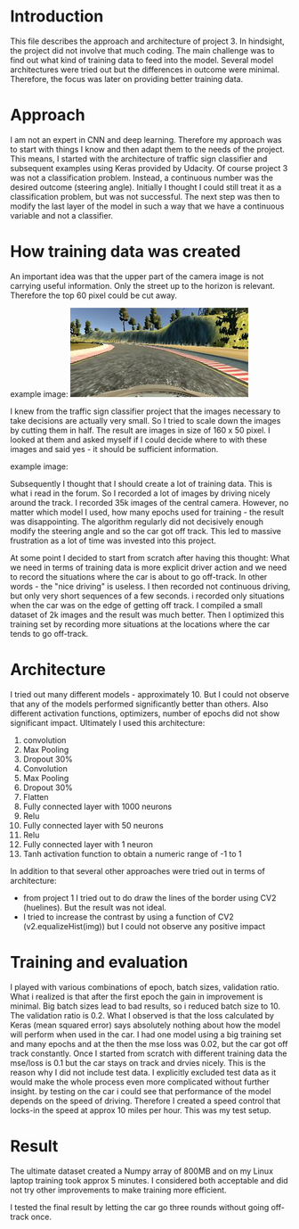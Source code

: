 # Introduction
This file describes the approach and architecture of project 3. In hindsight, the project did not involve that much coding. The main challenge was to find out what kind of training data to feed into the model. Several model architectures were tried out but the differences in outcome were minimal. Therefore, the focus was later on providing better training data. 

# Approach
I am not an expert in CNN and deep learning. Therefore my approach was to start with things I know and then adapt them to the needs of the project. This means, I started with the architecture of traffic sign classifier and subsequent examples using Keras provided by Udacity. Of course project 3 was not a classification problem. Instead, a continuous number was the desired outcome (steering angle). Initially I thought I could still treat it as a classification problem, but was not successful. The next step was then to modify the last layer of the model in such a way that we have a continuous variable and not a classifier. 

# How training data was created

An important idea was that the upper part of the camera image is not carrying useful information. Only the street up to the horizon is relevant. Therefore the top 60 pixel could be cut away. 

example image: ![alt tag](https://github.com/AlexSickert/Udacity-SDC-T1-P3/blob/master/example-raw-image.jpg?raw=true)



I knew from the traffic sign classifier project that the images necessary to take decisions are actually very small. So I tried to scale down the images by cutting them in half. The result are images in size of 160 x 50 pixel. I looked at them and asked myself if I could decide where to with these images and said yes - it should be sufficient information. 

example image:

Subsequently I thought that I should create a lot of training data. This is what i read in the forum. So I recorded a lot of images by driving nicely around the track. I recorded 35k images of the central camera. However, no matter which model I used, how many epochs used for training - the result was disappointing. The algorithm regularly did not decisively enough modify the steering angle and so the car got off track. This led to massive frustration as a lot of time was invested into this project. 

At some point I decided to start from scratch after having this thought: What we need in terms of training data is more explicit driver action and we need to record the situations where the car is about to go off-track. In other words - the "nice driving" is useless. I then recorded not continuous driving, but only very short sequences of a few seconds. i recorded only situations when the car was on the edge of getting off track. I compiled a small dataset of 2k images and the result was much better. Then I optimized this training set by recording more situations at the locations where the car tends to go off-track. 


# Architecture

I tried out many different models - approximately 10. But I could not observe that any of the models performed significantly better than others. Also different activation functions, optimizers, number of epochs did not show significant impact. Ultimately I used this architecture: 

1. convolution 
2. Max Pooling
3. Dropout 30%
4. Convolution
5. Max Pooling
6. Dropout 30%
7. Flatten
8. Fully connected layer with 1000 neurons
9. Relu
10. Fully connected layer with 50 neurons
11. Relu 
12. Fully connected layer with 1 neuron
13. Tanh activation function to obtain a numeric range of -1 to 1

In addition to that several other approaches were tried out in terms of architecture: 

- from project 1 I tried out to do draw the lines of the border using CV2 (huelines). But the result was not ideal.
- I tried to increase the contrast by using a function of CV2 (v2.equalizeHist(img))  but I could not observe any positive  impact

# Training and evaluation

I played with various combinations of epoch, batch sizes, validation ratio. What i realized is that after the first epoch the gain in improvement is minimal. Big batch sizes lead to bad results, so i reduced batch size to 10. The validation ratio is 0.2. 
What I observed is that the loss calculated by Keras (mean squared error) says absolutely nothing about how the model will perform when used in the car. I had one model using a big training set and many epochs and at the then the mse loss was 0.02, but the car got off track constantly. Once I started from scratch with different training data the mse/loss is 0.1 but the car stays on track and drvies nicely. This is the reason why I did not include test data. I explicitly excluded test data as it would make the whole process even more complicated without further insight. by testing on the car i could see that performance of the model depends on the speed of driving. Therefore I created a speed control that locks-in the speed at approx 10 miles per hour. This was my test setup. 

# Result
The ultimate dataset created a Numpy array of 800MB and on my Linux laptop training took approx 5 minutes. I considered both acceptable and did not try other improvements to make training more efficient. 

I tested the final result by letting the car go three rounds without going off-track once. 



